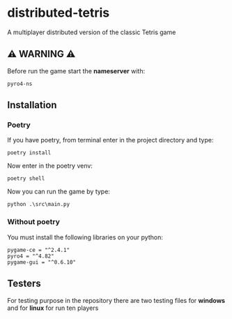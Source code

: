 # distributed-tetris 
A multiplayer distributed version of the classic Tetris game

## ⚠️ WARNING ⚠️
Before run the game start the **nameserver** with:
```
pyro4-ns
```

## Installation
### Poetry
If you have poetry, from terminal enter in the project directory and type:
```
poetry install
```
Now enter in the poetry venv:
```
poetry shell
```
Now you can run the game by type:
```
python .\src\main.py
```
### Without poetry
You must install the following libraries  on your python:
```
pygame-ce = "^2.4.1"
pyro4 = "^4.82"
pygame-gui = "^0.6.10"
```

## Testers
For testing purpose in the repository there are two testing files for **windows** and for **linux** for run ten players